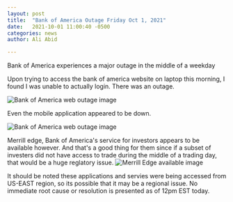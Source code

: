 ```yaml
---
layout: post
title:  "Bank of America Outage Friday Oct 1, 2021"
date:   2021-10-01 11:00:40 -0500
categories: news
author: Ali Abid

---
```


Bank of America experiences a major outage in the middle of a weekday
<!-- excerpt-end -->

Upon trying to access the bank of america website on laptop this morning, I found I was unable to actually login.  There was an outage.


 ![Bank of America web outage image](https://dsm01pap001files.storage.live.com/y4my5k8oV_rS2fXueWcxJlk-f9kh6j8iuH1HzQem3-Wm1oiSbqU8j4ZwYlxiGcZUGiFv45LQDfYuEAoGBtI2uW7TYM1lvzfutq5CL6mApwjAQheA8NOd7eV_QyxN5V46x26lsqOKA2KCrW9LqIzSlRgJTtfRQykswC3NtdRTEEMZKSiatkPGWPQnQ32EPpTJJaQ?width=1918&height=945&cropmode=none)

Even the mobile application appeared to be down.

 ![Bank of America web outage image](https://dsm01pap001files.storage.live.com/y4mLbxJFl9PRD1eh_6Lz2EL5pdg_AQCGW3RCy66a0I7a44_D02DT5S8WH7GSUoSSdJ2-PaENoUdPXTfy8EywquE0iTWqlENFcQJuCrd8l8rBv7wIv28rqxTfwmXDuVW5OOIkIMZSKuA9smkKeqmI29ii0XmBIuPmWDxFzxQ7iAv1HlbOaXRVPox2D-pn71evYBn?width=1080&height=2340&cropmode=none)

Merrill edge, Bank of America's service for investors appears to be available however.  And that's a good thing for them since if a subset of investers did not have access to trade during the middle of a trading day, that would be a huge reglatory issue.
 ![Merrill Edge available image](https://dsm01pap001files.storage.live.com/y4mrF3M6Q3bKeSxMLx2hsulrTMGaIoGwM-ZfIRaLf7NBVPihLl_Dx-2VTObWMfYjV2xN_1U4D7TzJQc0AM9xj81PnGLehAzRLiQvk9ijScNklAV2O6AIQVzydOwYwph7xY7LCj12ekQYlXp63rRt0Xg2j1amfv2NgnwK4gtr8n96ztFLoGzo7RT9XYpREolYiO7?width=1910&height=934&cropmode=none)


It should be noted these applications and servies were being accessed from US-EAST region, so its possible that it may be a regional issue.  No immediate root cause or resolution is presented as of 12pm EST today.

